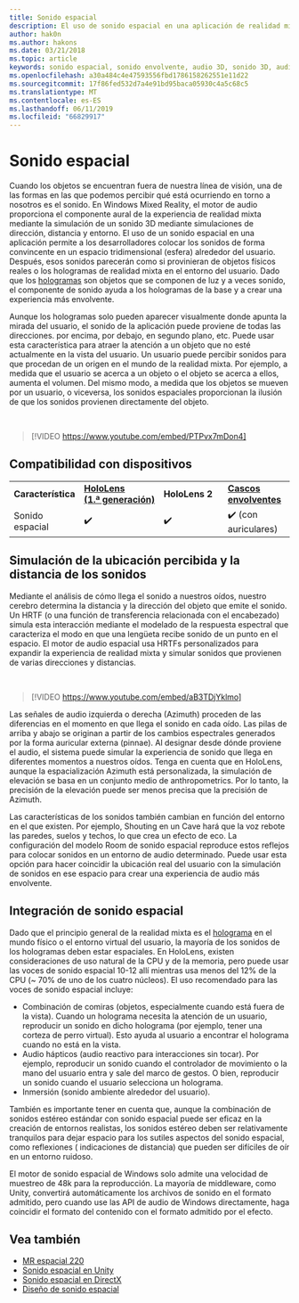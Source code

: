 ```yaml
---
title: Sonido espacial
description: El uso de sonido espacial en una aplicación de realidad mixta permite colocar sonidos de forma convincente en un espacio 3D.
author: hak0n
ms.author: hakons
ms.date: 03/21/2018
ms.topic: article
keywords: sonido espacial, sonido envolvente, audio 3D, sonido 3D, audio espacial
ms.openlocfilehash: a30a484c4e47593556fbd1786158262551e11d22
ms.sourcegitcommit: 17f86fed532d7a4e91bd95baca05930c4a5c68c5
ms.translationtype: MT
ms.contentlocale: es-ES
ms.lasthandoff: 06/11/2019
ms.locfileid: "66829917"
---
```

# <a name="spatial-sound"></a>Sonido espacial

Cuando los objetos se encuentran fuera de nuestra línea de visión, una de las formas en las que podemos percibir qué está ocurriendo en torno a nosotros es el sonido. En Windows Mixed Reality, el motor de audio proporciona el componente aural de la experiencia de realidad mixta mediante la simulación de un sonido 3D mediante simulaciones de dirección, distancia y entorno. El uso de un sonido espacial en una aplicación permite a los desarrolladores colocar los sonidos de forma convincente en un espacio tridimensional (esfera) alrededor del usuario. Después, esos sonidos parecerán como si provinieran de objetos físicos reales o los hologramas de realidad mixta en el entorno del usuario. Dado que los [hologramas](hologram.md) son objetos que se componen de luz y a veces sonido, el componente de sonido ayuda a los hologramas de la base y a crear una experiencia más envolvente.

Aunque los hologramas solo pueden aparecer visualmente donde apunta la mirada del usuario, el sonido de la aplicación puede proviene de todas las direcciones. por encima, por debajo, en segundo plano, etc. Puede usar esta característica para atraer la atención a un objeto que no esté actualmente en la vista del usuario. Un usuario puede percibir sonidos para que procedan de un origen en el mundo de la realidad mixta. Por ejemplo, a medida que el usuario se acerca a un objeto o el objeto se acerca a ellos, aumenta el volumen. Del mismo modo, a medida que los objetos se mueven por un usuario, o viceversa, los sonidos espaciales proporcionan la ilusión de que los sonidos provienen directamente del objeto.

<br>

>[!VIDEO https://www.youtube.com/embed/PTPvx7mDon4]

## <a name="device-support"></a>Compatibilidad con dispositivos

<table>
    <colgroup>
    <col width="25%" />
    <col width="25%" />
    <col width="25%" />
    <col width="25%" />
    </colgroup>
    <tr>
        <td><strong>Característica</strong></td>
        <td><a href="hololens-hardware-details.md"><strong>HoloLens (1.ª generación)</strong></a></td>
        <td><strong>HoloLens 2</strong></td>
        <td><a href="immersive-headset-hardware-details.md"><strong>Cascos envolventes</strong></a></td>
    </tr>
     <tr>
        <td>Sonido espacial</td>
        <td>✔️</td>
        <td>✔️</td>
        <td>✔️ (con auriculares)</td>
    </tr>
</table>

## <a name="simulating-the-perceived-location-and-distance-of-sounds"></a>Simulación de la ubicación percibida y la distancia de los sonidos

Mediante el análisis de cómo llega el sonido a nuestros oídos, nuestro cerebro determina la distancia y la dirección del objeto que emite el sonido. Un HRTF (o una función de transferencia relacionada con el encabezado) simula esta interacción mediante el modelado de la respuesta espectral que caracteriza el modo en que una lengüeta recibe sonido de un punto en el espacio. El motor de audio espacial usa HRTFs personalizados para expandir la experiencia de realidad mixta y simular sonidos que provienen de varias direcciones y distancias.

<br>

>[!VIDEO https://www.youtube.com/embed/aB3TDjYklmo]

Las señales de audio izquierda o derecha (Azimuth) proceden de las diferencias en el momento en que llega el sonido en cada oído. Las pilas de arriba y abajo se originan a partir de los cambios espectrales generados por la forma auricular externa (pinnae). Al designar desde dónde proviene el audio, el sistema puede simular la experiencia de sonido que llega en diferentes momentos a nuestros oídos. Tenga en cuenta que en HoloLens, aunque la espacialización Azimuth está personalizada, la simulación de elevación se basa en un conjunto medio de anthropometrics. Por lo tanto, la precisión de la elevación puede ser menos precisa que la precisión de Azimuth.

Las características de los sonidos también cambian en función del entorno en el que existen. Por ejemplo, Shouting en un Cave hará que la voz rebote las paredes, suelos y techos, lo que crea un efecto de eco. La configuración del modelo Room de sonido espacial reproduce estos reflejos para colocar sonidos en un entorno de audio determinado. Puede usar esta opción para hacer coincidir la ubicación real del usuario con la simulación de sonidos en ese espacio para crear una experiencia de audio más envolvente.

## <a name="integrating-spatial-sound"></a>Integración de sonido espacial

Dado que el principio general de la realidad mixta es el [holograma](hologram.md) en el mundo físico o el entorno virtual del usuario, la mayoría de los sonidos de los hologramas deben estar espaciales. En HoloLens, existen consideraciones de uso natural de la CPU y de la memoria, pero puede usar las voces de sonido espacial 10-12 allí mientras usa menos del 12% de la CPU (~ 70% de uno de los cuatro núcleos). El uso recomendado para las voces de sonido espacial incluye:
* Combinación de comiras (objetos, especialmente cuando está fuera de la vista). Cuando un holograma necesita la atención de un usuario, reproducir un sonido en dicho holograma (por ejemplo, tener una corteza de perro virtual). Esto ayuda al usuario a encontrar el holograma cuando no está en la vista.
* Audio hápticos (audio reactivo para interacciones sin tocar). Por ejemplo, reproducir un sonido cuando el controlador de movimiento o la mano del usuario entra y sale del marco de gestos. O bien, reproducir un sonido cuando el usuario selecciona un holograma.
* Inmersión (sonido ambiente alrededor del usuario).

También es importante tener en cuenta que, aunque la combinación de sonidos estéreo estándar con sonido espacial puede ser eficaz en la creación de entornos realistas, los sonidos estéreo deben ser relativamente tranquilos para dejar espacio para los sutiles aspectos del sonido espacial, como reflexiones ( indicaciones de distancia) que pueden ser difíciles de oír en un entorno ruidoso.

El motor de sonido espacial de Windows solo admite una velocidad de muestreo de 48k para la reproducción. La mayoría de middleware, como Unity, convertirá automáticamente los archivos de sonido en el formato admitido, pero cuando use las API de audio de Windows directamente, haga coincidir el formato del contenido con el formato admitido por el efecto.

## <a name="see-also"></a>Vea también
* [MR espacial 220](holograms-220.md)
* [Sonido espacial en Unity](spatial-sound-in-unity.md)
* [Sonido espacial en DirectX](spatial-sound-in-directx.md)
* [Diseño de sonido espacial](spatial-sound-design.md)
